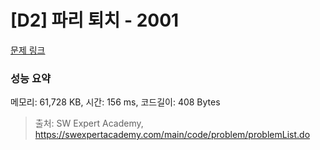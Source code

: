 # [D2] 파리 퇴치 - 2001 

[문제 링크](https://swexpertacademy.com/main/code/problem/problemDetail.do?contestProbId=AV5PzOCKAigDFAUq) 

### 성능 요약

메모리: 61,728 KB, 시간: 156 ms, 코드길이: 408 Bytes



> 출처: SW Expert Academy, https://swexpertacademy.com/main/code/problem/problemList.do